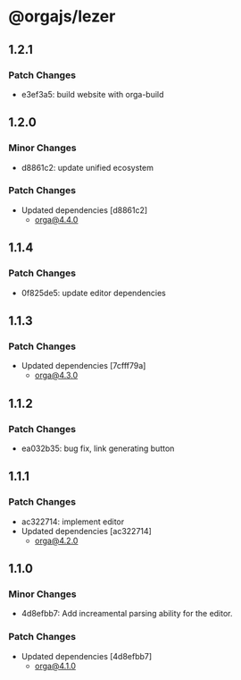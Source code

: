 # @orgajs/lezer

## 1.2.1

### Patch Changes

- e3ef3a5: build website with orga-build

## 1.2.0

### Minor Changes

- d8861c2: update unified ecosystem

### Patch Changes

- Updated dependencies [d8861c2]
  - orga@4.4.0

## 1.1.4

### Patch Changes

- 0f825de5: update editor dependencies

## 1.1.3

### Patch Changes

- Updated dependencies [7cfff79a]
  - orga@4.3.0

## 1.1.2

### Patch Changes

- ea032b35: bug fix, link generating button

## 1.1.1

### Patch Changes

- ac322714: implement editor
- Updated dependencies [ac322714]
  - orga@4.2.0

## 1.1.0

### Minor Changes

- 4d8efbb7: Add increamental parsing ability for the editor.

### Patch Changes

- Updated dependencies [4d8efbb7]
  - orga@4.1.0
